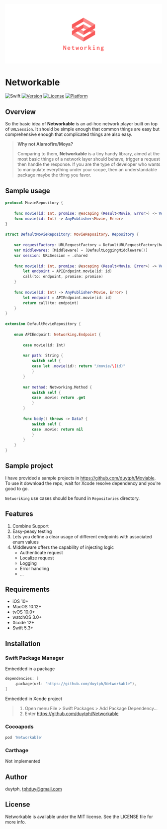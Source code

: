 ![Cover](Assets/Cover.png)

# Networkable

![Swift](https://github.com/duytph/Networkable/workflows/Swift/badge.svg)
[![Version](https://img.shields.io/cocoapods/v/Networkable.svg?style=flat)](https://cocoapods.org/pods/Networkable)
[![License](https://img.shields.io/cocoapods/l/Networkable.svg?style=flat)](https://cocoapods.org/pods/Networkable)
[![Platform](https://img.shields.io/cocoapods/p/Networkable.svg?style=flat)](https://cocoapods.org/pods/Networkable)

## Overview

So the basic idea of **Networkable** is an ad-hoc network player built on top of `URLSession`. It should be simple enough that common things are easy but comprehensive enough that complicated things are also easy.

>**Why not Alamofire/Moya?**
>
>Comparing to them, **Networkable** is a tiny handy library, aimed at the most basic things of a network layer should behave, trigger a request then handle the response.
>If you are the type of developer who wants to manipulate everything under your scope, then an understandable package maybe the thing you favor.

## Sample usage

```swift
protocol MovieRepository {
    
    func movie(id: Int, promise: @escaping (Result<Movie, Error>) -> Void)
    func movie(id: Int) -> AnyPublisher<Movie, Error>
}

struct DefaultMovieRepository: MovieRepository, Repository {
    
    var requestFactory: URLRequestFactory = DefaultURLRequestFactory(baseURL: "https://api.themoviedb.org/3")
    var middlewares: [Middleware] = [DefaultLoggingMiddleware()]
    var session: URLSession = .shared
    
    func movie(id: Int, promise: @escaping (Result<Movie, Error>) -> Void) {
        let endpoint = APIEndpoint.movie(id: id)
        call(to: endpoint, promise: promise)
    }
    
    func movie(id: Int) -> AnyPublisher<Movie, Error> {
        let endpoint = APIEndpoint.movie(id: id)
        return call(to: endpoint)
    }
}

extension DefaultMovieRepository {
    
    enum APIEndpoint: Networking.Endpoint {
        
        case movie(id: Int)
        
        var path: String {
            switch self {
            case let .movie(id): return "/movie/\(id)"
            }
        }
        
        var method: Networking.Method {
            switch self {
            case .movie: return .get
            }
        }
        
        func body() throws -> Data? {
            switch self {
            case .movie: return nil
            }
        }
    }
}
```

## Sample project

I have provided a sample projects in https://github.com/duytph/Moviable. To use it download the repo, wait for Xcode resolve dependency and you're good to go. 

`Networiking` use cases should be found in `Repositories` directory.

## Features

1. Combine Support
2. Easy-peasy testing
3. Lets you define a clear usage of different endpoints with associated enum values
4. Middleware offers the capability of injecting logic
    - Authenticate request
    - Localize request
    - Logging
    - Error handling
    - ...

## Requirements
- iOS 10+
- MacOS 10.12+
- tvOS 10.0+
- watchOS 3.0+
- Xcode 12+
- Swift 5.3+

## Installation

### Swift Package Manager

Embedded in a package

```swift
dependencies: [
    .package(url: "https://github.com/duytph/Networkable"),
]
```

Embedded in Xcode project

> 1. Open menu File > Swift Packages > Add Package Dependency...
> 2. Enter https://github.com/duytph/Networkable

### Cocoapods

```ruby
pod 'Networkable'
```

### Carthage

Not implemented

## Author

duytph, tphduy@gmail.com

## License

Networkable is available under the MIT license. See the LICENSE file for more info.